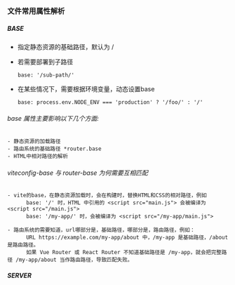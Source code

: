 ### 文件常用属性解析


##### BASE
  - 指定静态资源的基础路径，默认为 /
  
  - 若需要部署到子路径
    ```
    base: '/sub-path/'
    ```
  
  - 在某些情况下，需要根据环境变量，动态设置base
    ```
    base: process.env.NODE_ENV === 'production' ? '/foo/' : '/'
    ``` 


  ###### base 属性主要影响以下几个方面: 
    - 静态资源的加载路径
    - 路由系统的基础路径 *router.base
    - HTML中相对路径的解析

  ###### viteconfig-base 与 router-base 为何需要互相匹配
    - vite的base，在静态资源加载时，会在构建时，替换HTML和CSS的相对路径，例如
          base: '/' 时，HTML 中引用的 <script src="main.js"> 会被编译为 <script src="/main.js">
          base: '/my-app/' 时，会被编译为 <script src="/my-app/main.js">

    - 路由系统的需要知道，url哪部分是，基础路径，哪部分是，路由路径，例如：
          URL https://example.com/my-app/about 中，/my-app 是基础路径，/about 是路由路径。
          如果 Vue Router 或 React Router 不知道基础路径是 /my-app，就会把完整路径 /my-app/about 当作路由路径，导致匹配失败。
         

##### SERVER
  